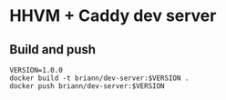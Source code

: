 # HHVM + Caddy dev server

## Build and push
```
VERSION=1.0.0
docker build -t briann/dev-server:$VERSION .
docker push briann/dev-server:$VERSION
```
